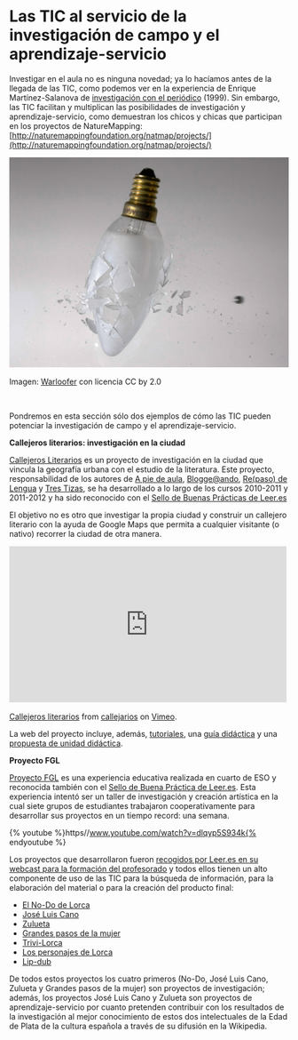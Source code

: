
# Las TIC al servicio de la investigación de campo y el aprendizaje-servicio

Investigar en el aula no es ninguna novedad; ya lo hacíamos antes de la llegada de las TIC, como podemos ver en la experiencia de Enrique Martínez-Salanova de [investigación con el periódico](http://www.uhu.es/cine.educacion/periodico/5investigarperiodico.htm) (1999). Sin embargo, las TIC facilitan y multiplican las posibilidades de investigación y aprendizaje-servicio, como demuestran los chicos y chicas que participan en los proyectos de NatureMapping: [http://naturemappingfoundation.org/natmap/projects/](http://naturemappingfoundation.org/natmap/projects/)

![](img/bombilla_Warloofer.jpg)

Imagen: [Warloofer](http://www.flickr.com/photos/28463359@N08/4203622857) con licencia CC by 2.0

 

Pondremos en esta sección sólo dos ejemplos de cómo las TIC pueden potenciar la investigación de campo y el aprendizaje-servicio.

**Callejeros literarios: investigación en la ciudad**

[Callejeros Literarios](https://sites.google.com/site/callejerosliterarios/) es un proyecto de investigación en la ciudad que vincula la geografía urbana con el estudio de la literatura. Este proyecto, responsabilidad de los autores de [A pie de aula](http://apiedeaula.blogspot.com/), [Blogge@ando](http://irmadel.wordpress.com/), [Re(paso) de Lengua](http://repasodelengua.blogspot.com/) y [Tres Tizas](http://trestizas.wordpress.com/), se ha desarrollado a lo largo de los cursos 2010-2011 y 2011-2012 y ha sido reconocido con el [Sello de Buenas Prácticas de Leer.es](http://leer.es/buenas-practicas?p_p_auth=4fu0Jyh9&amp;p_p_id=101&amp;p_p_lifecycle=0&amp;p_p_state=maximized&amp;p_p_mode=view&amp;_101_struts_action=%2Fasset_publisher%2Fview_content&amp;_101_assetEntryId=317813&amp;_101_type=content&amp;_101_urlTitle=callejeros-literarios&amp;redirect=http%3A%2F%2Fleer.es%2Fbuenas-practicas%3Fp_p_id%3D3%26p_p_lifecycle%3D0%26p_p_state%3Dmaximized%26p_p_mode%3Dview%26_3_groupId%3D0%26_3_keywords%3Dcallejeros%2Bliterario%26_3_struts_action%3D%252Fsearch%252Fsearch%26_3_redirect%3D%252Fbuenas-practicas)

El objetivo no es otro que investigar la propia ciudad y construir un callejero literario con la ayuda de Google Maps que permita a cualquier visitante (o nativo) recorrer la ciudad de otra manera.

<iframe width="500" height="281" src="http://player.vimeo.com/video/23453783" frameborder="0"></iframe>

[Callejeros literarios](http://vimeo.com/23453783) from [callejarios](http://vimeo.com/callejarios) on [Vimeo](http://vimeo.com).

La web del proyecto incluye, además, [tutoriales](https://sites.google.com/site/callejerosliterarios/tutoriales), una [guía didáctica](https://sites.google.com/site/callejerosliterarios/guia-didactica) y una [propuesta de unidad didáctica](https://sites.google.com/site/callejerosliterarios/propuesta-unidad-didactica).

**Proyecto FGL**

[Proyecto FGL](http://lorcaenlosmilagros.blogspot.com.es/) es una experiencia educativa realizada en cuarto de ESO y reconocida también con el [Sello de Buena Práctica de Leer.es](http://leer.es/home?p_p_auth=1M1lgJPv&amp;p_p_id=101&amp;p_p_lifecycle=0&amp;p_p_state=maximized&amp;p_p_mode=view&amp;_101_struts_action=%2Fasset_publisher%2Fview_content&amp;_101_assetEntryId=319771&amp;_101_type=content&amp;_101_urlTitle=lorca-y-su-mundo-un-taller-para-jovenes-investigadores-y-creadores&amp;redirect=http%3A%2F%2Fleer.es%2Fhome%3Fp_p_id%3D3%26p_p_lifecycle%3D0%26p_p_state%3Dmaximized%26p_p_mode%3Dview%26_3_groupId%3D0%26_3_keywords%3Dlorca%2By%2Bsu%2Bmundo%2Bun%2Btaller%26_3_struts_action%3D%252Fsearch%252Fsearch%26_3_redirect%3D%252F). Esta experiencia intentó ser un taller de investigación y creación artística en la cual siete grupos de estudiantes trabajaron cooperativamente para desarrollar sus proyectos en un tiempo record: una semana.

{% youtube %}https//www.youtube.com/watch?v=dlqyp5S934k{% endyoutube %}

Los proyectos que desarrollaron fueron [recogidos por Leer.es en su webcast para la formación del profesorado](http://leer.es/mediateca/lh?p_p_id=122_INSTANCE_Vqh2vdfp6Iev&amp;p_p_lifecycle=0&amp;p_p_state=normal&amp;p_p_mode=view&amp;p_p_col_id=LEER_columna70&amp;p_p_col_count=1&amp;p_r_p_564233524_resetCur=true&amp;p_r_p_564233524_categoryId=357622) y todos ellos tienen un alto componente de uso de las TIC para la búsqueda de información, para la elaboración del material o para la creación del producto final:

- [El No-Do de Lorca](http://leer.es/web/leer/-/viernes-4-no-do)
- [José Luis Cano](http://leer.es/web/leer/-/viernes-3-jose-luis-cano)
- [Zulueta](http://leer.es/web/leer/-/viernes-5-zulueta)
- [Grandes pasos de la mujer](http://leer.es/web/leer/-/viernes-8-grandes-pasos-de-la-mujer)
- [Trivi-Lorca](http://leer.es/web/leer/-/viernes-6-trivi-lorca)
- [Los personajes de Lorca](http://leer.es/web/leer/-/viernes-7-los-personajes-de-lorca)
- [Lip-dub](http://leer.es/web/leer/-/viernes-9-lip-dub)

De todos estos proyectos los cuatro primeros (No-Do, José Luis Cano, Zulueta y Grandes pasos de la mujer) son proyectos de investigación; además, los proyectos José Luis Cano y Zulueta son proyectos de aprendizaje-servicio por cuanto pretenden contribuir con los resultados de la investigación al mejor conocimiento de estos dos intelectuales de la Edad de Plata de la cultura española a través de su difusión en la Wikipedia.


